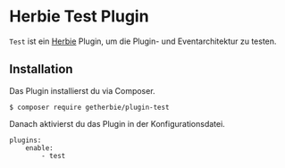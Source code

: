 # Herbie Test Plugin

`Test` ist ein [Herbie](http://github.com/getherbie/herbie) Plugin, um die Plugin- und Eventarchitektur zu testen.

## Installation

Das Plugin installierst du via Composer.

	$ composer require getherbie/plugin-test

Danach aktivierst du das Plugin in der Konfigurationsdatei.

    plugins:
        enable:
            - test
